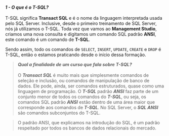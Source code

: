 ***1 - O que é o T-SQL?***
<br><br>T-SQL significa **Transact SQL** e é o nome da linguagem interpretada usada pelo SQL Server. Inclusive, desde o primeiro treinamento de SQL Server, nós já utilizamos o 
T-SQL. Toda vez que vamos ao **Management Studio**, criamos uma nova consulta e digitamos um comando SQL padrão **ANSI**, este comando é um comando de **T-SQL**.

Sendo assim, todo os comandos de `SELECT`, `INSERT`, `UPDATE`, `CREATE` e `DROP` é T-SQL, então o estamos praticando desde o início dessa formação.

> ***Qual a finalidade de um curso que fala sobre T-SQL?***
> <br>
> <br>
>O ***Transact SQL*** é muito mais que simplesmente comandos de seleção e inclusão, ou comandos de manipulação de banco de dados. Ele pode, ainda, ser comandos estruturados,
>quase como uma linguagem de programação.
O ***T-SQL*** padrão ***ANSI*** faz parte de um conjunto menor de todos os comandos do ***T-SQL***, ou seja, os comandos SQL padrão
>***ANSI*** estão dentro de uma área maior que corresponde aos comandos de ***T-SQL***. No SQL Server, o ***SQL ANSI*** são comandos subconjuntos do T-SQL.

>O padrão ANSI, que explicamos na introdução do SQL, é um padrão respeitado por todos os bancos de dados relacionais do mercado.
